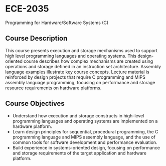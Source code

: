 # ECE-2035
Programming for Hardware/Software Systems (C)
## Course Description
This course presents execution and storage mechanisms used to support high level programming languages and operating systems. This design-oriented course describes how complex mechanisms are created using operations and storage defined in an instruction set architecture. Assembly language examples illustrate key course concepts. Lecture material is reinforced by design projects that require C programming and MIPS assembly language programming, focusing on performance and storage resource requirements on hardware platforms.
## Course Objectives
* Understand how execution and storage constructs in high-level programming languages and operating systems are implemented on a hardware platform.
* Learn design principles for sequential, procedural programming, the C programming language and MIPS assembly language, and the use of common tools for software development and performance evaluation.
* Build experience in systems-oriented design, focusing on performance and storage requirements of the target application and hardware platform.
